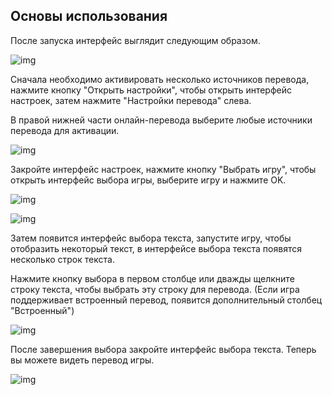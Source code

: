 ## Основы использования

После запуска интерфейс выглядит следующим образом.

![img](https://image.lunatranslator.org/zh/opensetting.png) 

Сначала необходимо активировать несколько источников перевода, нажмите кнопку "Открыть настройки", чтобы открыть интерфейс настроек, затем нажмите "Настройки перевода" слева.

В правой нижней части онлайн-перевода выберите любые источники перевода для активации.

![img](https://image.lunatranslator.org/zh/transsetting.png)

Закройте интерфейс настроек, нажмите кнопку "Выбрать игру", чтобы открыть интерфейс выбора игры, выберите игру и нажмите OK.

![img](https://image.lunatranslator.org/zh/attach.png) 

![img](https://image.lunatranslator.org/zh/selectgame.png) 

Затем появится интерфейс выбора текста, запустите игру, чтобы отобразить некоторый текст, в интерфейсе выбора текста появятся несколько строк текста.

Нажмите кнопку выбора в первом столбце или дважды щелкните строку текста, чтобы выбрать эту строку для перевода. (Если игра поддерживает встроенный перевод, появится дополнительный столбец "Встроенный")

![img](https://image.lunatranslator.org/zh/selecttext.png) 

После завершения выбора закройте интерфейс выбора текста. Теперь вы можете видеть перевод игры.

![img](https://image.lunatranslator.org/zh/showtrans.png)